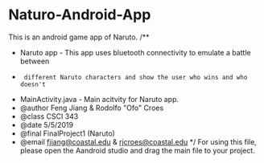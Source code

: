 # Naturo-Android-App
This is an android game app of Naruto.
/**
 * Naruto app - This app uses bluetooth connectivity to emulate a battle between
 *      different Naruto characters and show the user who wins and who doesn't
 * MainActivity.java - Main acitvity for Naruto app.
 * @author Feng Jiang & Rodolfo "Ofo" Croes
 * @class CSCI 343
 * @date 5/5/2019
 * @final FinalProject1 (Naruto)
 * @email fjiang@coastal.edu & rjcroes@coastal.edu
 */
For using this file, please open the Aandroid studio and drag the main file to your project. 
